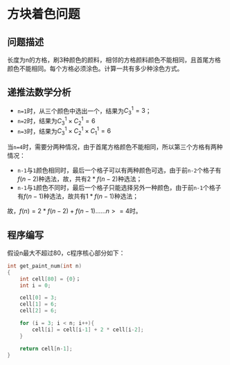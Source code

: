 # 方块着色问题

## 问题描述

长度为n的方格，刷3种颜色的颜料，相邻的方格颜料颜色不能相同，且首尾方格颜色不能相同。每个方格必须涂色。计算一共有多少种涂色方式。

## 递推法数学分析

* `n=1`时，从三个颜色中选出一个，结果为$C_3^1 = 3$；
* `n=2`时，结果为$C_3^1 \times C_2^1 = 6$
* `n=3`时，结果为$C_3^1 \times C_2^1 \times C_1^1= 6$

当`n=4`时，需要分两种情况，由于首尾方格颜色不能相同，所以第三个方格有两种情况：

* `n-1`与`1`颜色相同时，最后一个格子可以有两种颜色可选，由于前`n-2`个格子有$f(n-2)$种选法，故，共有$2*f(n-2)$种选法；
* `n-1`与`1`颜色不同时，最后一个格子只能选择另外一种颜色，由于前`n-1`个格子有$f(n-1)$种选法，故共有$1*f(n-1)$种选法；

故，$f(n) = 2*f(n-2) + f(n-1)......n >=4$时。

## 程序编写

假设n最大不超过80，c程序核心部分如下：

```c
int get_paint_num(int n)
{
    int cell[80] = {0}；
    int i = 0;

    cell[0] = 3;
    cell[1] = 6;
    cell[2] = 6;

    for (i = 3; i < n; i++){
        cell[i] = cell[i-1] + 2 * cell[i-2];
    }

    return cell[n-1];
}
```